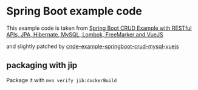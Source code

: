 # Spring Boot example code

This example code is taken from [Spring Boot CRUD Example with RESTful APIs, JPA, Hibernate, MySQL, Lombok, FreeMarker and VueJS](https://hellokoding.com/full-stack-crud-web-app-and-restful-apis-web-services-example-with-spring-boot-jpa-hibernate-mysql-vuejs-and-docker/)

and slightly patched by [cnde-example-springboot-crud-mysql-vuejs](https://github.com/Cloud-Native-Coding/cnde-example-springboot-crud-mysql-vuejs)

## packaging with jip

Package it with `mvn verify jib:dockerBuild`
